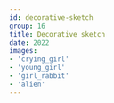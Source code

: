 ```yaml
---
id: decorative-sketch
group: 16
title: Decorative sketch
date: 2022
images:
- 'crying_girl'
- 'young_girl'
- 'girl_rabbit'
- 'alien'
---
```

